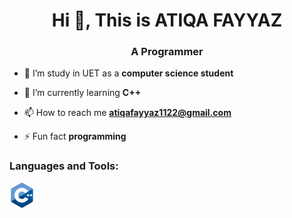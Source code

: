 <h1 align="center">Hi 👋, This is ATIQA FAYYAZ</h1>
<h3 align="center">A Programmer</h3>

- 🔭 I’m study in UET as a **computer science student**

- 🌱 I’m currently learning **C++**

- 📫 How to reach me **atiqafayyaz1122@gmail.com**

- ⚡ Fun fact **programming**


<p align="left">
</p>

<h3 align="left">Languages and Tools:</h3>
<p align="left"> <a href="https://www.w3schools.com/cpp/" target="_blank" rel="noreferrer"> <img src="https://raw.githubusercontent.com/devicons/devicon/master/icons/cplusplus/cplusplus-original.svg" alt="cplusplus" width="40" height="40"/> </a> </p>
